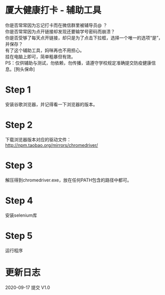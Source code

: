 # 厦大健康打卡 - 辅助工具
你是否常常因为忘记打卡而在微信群里被辅导员@ ？<br/>
你是否常常因为点开链接却发现还要输学号密码而崩溃？<br/>
你是否受够了每天点开链接，却只是为了点击下拉框，选择一个唯一的选项“是”，并保存？<br/>
有了这个辅助工具，妈咪再也不用担心。<br/>
挂在电脑上即可，简单粗暴但有效。<br/>
PS：仅供辅助与测试，勿依赖，勿传播，请遵守学校规定准确提交防疫健康信息。[狗头保命]

# Step 1
安装谷歌浏览器，并记得看一下浏览器的版本。

# Step 2
下载浏览器版本对应的驱动文件：http://npm.taobao.org/mirrors/chromedriver/

# Step 3
解压得到chromedriver.exe，放在任何PATH包含的路径中都可。

# Step 4
安装selenium库

# Step 5
运行程序

# 更新日志
2020-09-17 提交 V1.0
